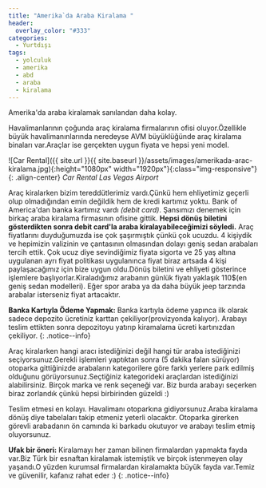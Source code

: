 ```yaml
---
title: "Amerika`da Araba Kiralama "
header:
  overlay_color: "#333"
categories:
  - Yurtdışı
tags:
  - yolculuk
  - amerika
  - abd
  - araba
  - kiralama
---
```


Amerika'da araba kiralamak sanılandan daha kolay.

Havalimanlarının çoğunda araç kiralama firmalarının ofisi oluyor.Özellikle büyük havalimanınlarında neredeyse AVM büyüklüğünde araç kiralama binaları var.Araçlar ise gerçekten uygun fiyata ve hepsi yeni model.

![Car Rental]({{ site.url }}{{ site.baseurl }}/assets/images/amerikada-arac-kiralama.jpg){:height="1080px" width="1920px"}{:class="img-responsive"}{: .align-center}
*Car Rental Las Vegas Airport*

Araç kiralarken bizim tereddütlerimiz vardı.Çünkü hem ehliyetimiz geçerli olup olmadığından emin değildik hem de kredi kartımız yoktu. Bank of America'dan banka kartımız vardı *(debit card)*. Şansımızı denemek için birkaç araba kiralama firmasının ofisine gittik. **Hepsi dönüş biletini gösterdikten sonra debit card'la araba kiralayabileceğimizi söyledi.**
Araç fiyatlarını duyduğumuzda ise çok şaşırmıştık çünkü çok ucuzdu. 4 kişiydik ve hepimizin valizinin ve çantasının olmasından dolayı geniş sedan arabaları tercih ettik. Çok ucuz diye sevindiğimiz fiyata sigorta ve 25 yaş altına uygulanan ayrı fiyat politikası uygulanınca fiyat biraz artsada 4 kişi paylaşacağımız için bize uygun oldu.Dönüş biletini ve ehliyeti gösterince işlemlere başlıyorlar.Kiraladığımız arabanın günlük fiyatı yaklaşık 110$(en geniş sedan modelleri). Eğer spor araba ya da daha büyük jeep tarzında arabalar isterseniz fiyat artacaktır.

**Banka Kartıyla Ödeme Yapmak:** Banka kartıyla ödeme yapınca ilk olarak sadece depozito ücretiniz karttan çekiliyor(provizyonda kalıyor). Arabayı teslim ettikten sonra depozitoyu yatırıp kiramalama ücreti kartınızdan çekiliyor.
{: .notice--info}

Araç kiralarken hangi aracı istediğinizi değil hangi tür araba istediğinizi seçiyorsunuz.Gerekli işlemleri yaptıktan sonra (5 dakika falan sürüyor) otoparka gittiğinizde arabaların kategorilere göre farklı yerlere park edilmiş olduğunu görüyorsunuz.Seçtiğiniz kategorideki araçlardan istediğinizi alabilirsiniz. Birçok marka ve renk seçeneği var. Biz burda arabayı seçerken biraz zorlandık çünkü hepsi birbirinden güzeldi :)

Teslim etmesi en kolayı. Havalimanı otoparkına gidiyorsunuz.Araba kiralama dönüş diye tabelaları takip etmeniz yeterli olacaktır. Otoparka girerken görevli arabadanın ön camında ki barkadu okutuyor ve arabayı teslim etmiş oluyorsunuz.

**Ufak bir öneri:** Kiralamayı her zaman bilinen firmalardan yapmakta fayda var.Biz Türk bir esnaftan kiralamak istemiştik ve birçok istenmeyen olay yaşandı.O yüzden kurumsal firmalardan kiralamakta büyük fayda var.Temiz ve güvenilir, kafanız rahat eder :)
 {: .notice--info}
